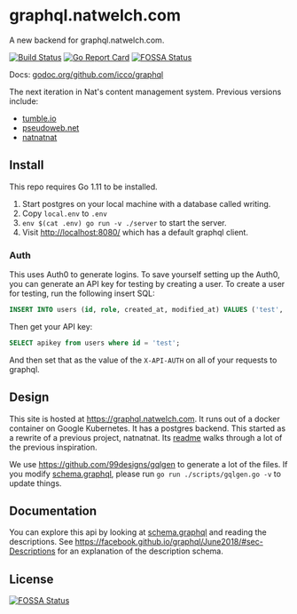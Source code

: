 # graphql.natwelch.com

A new backend for graphql.natwelch.com.

[![Build Status](https://travis-ci.org/icco/graphql.svg?branch=master)](https://travis-ci.org/icco/graphql) [![Go Report Card](https://goreportcard.com/badge/github.com/icco/graphql)](https://goreportcard.com/report/github.com/icco/graphql)
[![FOSSA Status](https://app.fossa.io/api/projects/git%2Bgithub.com%2Ficco%2Fgraphql.svg?type=shield)](https://app.fossa.io/projects/git%2Bgithub.com%2Ficco%2Fgraphql?ref=badge_shield)

Docs: [godoc.org/github.com/icco/graphql](https://godoc.org/github.com/icco/graphql)

The next iteration in Nat's content management system. Previous versions include:

 * [tumble.io](http://github.com/icco/tumble)
 * [pseudoweb.net](http://github.com/icco/pseudoweb)
 * [natnatnat](http://github.com/icco/natnatnat)


## Install

This repo requires Go 1.11 to be installed.

 1. Start postgres on your local machine with a database called writing.
 2. Copy `local.env` to `.env`
 3. `env $(cat .env) go run -v ./server` to start the server.
 4. Visit <http://localhost:8080/> which has a default graphql client.

### Auth

This uses Auth0 to generate logins. To save yourself setting up the Auth0, you can generate an API key for testing by creating a user. To create a user for testing, run the following insert SQL:

```sql
INSERT INTO users (id, role, created_at, modified_at) VALUES ('test', 'admin', now(), now());
```

Then get your API key:

```sql
SELECT apikey from users where id = 'test';
```

And then set that as the value of the `X-API-AUTH` on all of your requests to graphql.

## Design

This site is hosted at <https://graphql.natwelch.com>. It runs out of a docker container on Google Kubernetes. It has a postgres backend. This started as a rewrite of a previous project, natnatnat. Its [readme](https://github.com/icco/natnatnat/blob/master/README.md) walks through a lot of the previous inspiration.

We use <https://github.com/99designs/gqlgen> to generate a lot of the files. If you modify [schema.graphql](), please run `go run ./scripts/gqlgen.go -v` to update things.

## Documentation

You can explore this api by looking at [schema.graphql]() and reading the descriptions. See <https://facebook.github.io/graphql/June2018/#sec-Descriptions> for an explanation of the description schema.


## License
[![FOSSA Status](https://app.fossa.io/api/projects/git%2Bgithub.com%2Ficco%2Fgraphql.svg?type=large)](https://app.fossa.io/projects/git%2Bgithub.com%2Ficco%2Fgraphql?ref=badge_large)
